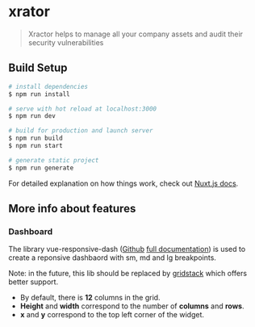 # xrator

> Xractor helps to manage all your company assets and audit their security vulnerabilities

## Build Setup

``` bash
# install dependencies
$ npm run install

# serve with hot reload at localhost:3000
$ npm run dev

# build for production and launch server
$ npm run build
$ npm run start

# generate static project
$ npm run generate
```

For detailed explanation on how things work, check out [Nuxt.js docs](https://nuxtjs.org).

## More info about features

### Dashboard

The library vue-responsive-dash ([Github](https://github.com/bensladden/vue-responsive-dash) [full documentation](https://vue-responsive-dash.netlify.app/)) is used to create a reponsive dashbaord with sm, md and lg breakpoints. 

Note: in the future, this lib should be replaced by [gridstack](https://www.npmjs.com/package/gridstack) which offers better support.

- By default, there is **12** columns in the grid.
- **Height** and **width** correspond to the number of **columns** and **rows**.
- **x** and **y** correspond to the top left corner of the widget.

